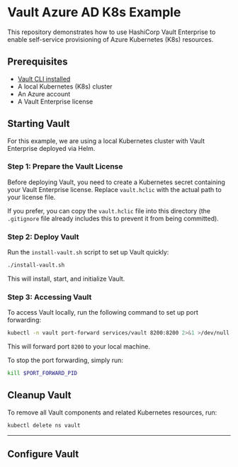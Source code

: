 # Vault Azure AD K8s Example

This repository demonstrates how to use HashiCorp Vault Enterprise to enable self-service provisioning of Azure Kubernetes (K8s) resources.

## Prerequisites
* [Vault CLI installed](https://developer.hashicorp.com/vault/docs/install)
* A local Kubernetes (K8s) cluster
* An Azure account
* A Vault Enterprise license

## Starting Vault

For this example, we are using a local Kubernetes cluster with Vault Enterprise deployed via Helm.

### Step 1: Prepare the Vault License

Before deploying Vault, you need to create a Kubernetes secret containing your Vault Enterprise license. Replace `vault.hclic` with the actual path to your license file.

If you prefer, you can copy the `vault.hclic` file into this directory (the `.gitignore` file already includes this to prevent it from being committed).

### Step 2: Deploy Vault

Run the `install-vault.sh` script to set up Vault quickly:

```bash
./install-vault.sh
```

This will install, start, and initialize Vault.

### Step 3: Accessing Vault

To access Vault locally, run the following command to set up port forwarding:

```bash
kubectl -n vault port-forward services/vault 8200:8200 2>&1 >/dev/null & PORT_FORWARD_PID=$!; echo $PORT_FORWARD_PID > pid
```

This will forward port `8200` to your local machine.

To stop the port forwarding, simply run:

```bash
kill $PORT_FORWARD_PID
```

## Cleanup Vault

To remove all Vault components and related Kubernetes resources, run:

```bash
kubectl delete ns vault
```

---

## Configure Vault 

